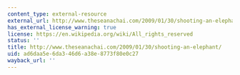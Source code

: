```yaml
---
content_type: external-resource
external_url: http://www.theseanachai.com/2009/01/30/shooting-an-elephant
has_external_license_warning: true
license: https://en.wikipedia.org/wiki/All_rights_reserved
status: ''
title: http://www.theseanachai.com/2009/01/30/shooting-an-elephant/
uid: ad6daa5e-6da3-46d6-a38e-8773f80e0c27
wayback_url: ''
---
```

